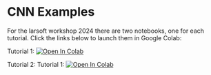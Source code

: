 # CNN Examples

For the larsoft workshop 2024 there are two notebooks, one for each tutorial. Click the links below to launch them in Google Colab:

Tutorial 1: [![Open In Colab](https://colab.research.google.com/assets/colab-badge.svg)](https://colab.research.google.com/github/lhwhitehead/CNNExamples/blob/main/lhw_larsoft_workshop_2024_image_classification.ipynb)

Tutorial 2: Tutorial 1: [![Open In Colab](https://colab.research.google.com/assets/colab-badge.svg)](https://colab.research.google.com/github/lhwhitehead/CNNExamples/blob/main/lhw_larsoft_workshop_2024_neutrino_classification.ipynb)
